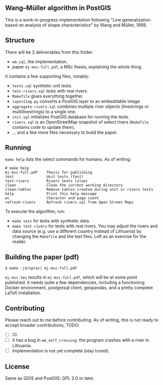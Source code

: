 Wang–Müller algorithm in PostGIS
--------------------------------

This is a work-in-progress implementation following "Line generalization based
on analysis of shape characteristics" by Wang and Müller, 1998.

Structure
---------

There will be 2 deliverables from this folder:

- `wm.sql`, the implementation.
- paper `mj-msc-full.pdf`, a MSc thesis, explaining the whole thing.

It contains a few supporting files, notably:

- `tests.sql` synthetic unit tests.
- `test-rivers.sql` tests with real rivers.
- `Makefile` glues everything together.
- `layer2img.py` converts a PostGIS layer to an embeddable image.
- `aggregate-rivers.sql` combines multiple river objects (linestrings or
  multilinestrings) to a single one.
- `init.sql` initializes PostGIS database for running the tests.
- `rivers.sql` is an OpenStreetMap snapshot of select rivers (`Makefile`
  contains code to update them).
- ... and a few more files necessary to build the paper.

Running
-------

`make help` lists the select commands for humans. As of writing:

```
# make help
mj-msc-full.pdf    Thesis for publishing
test               Unit tests (fast)
test-rivers        Rivers tests (slow)
clean              Clean the current working directory
clean-tables       Remove tables created during unit or rivers tests
help               Print this help message
wc                 Character and page count
refresh-rivers     Refresh rivers.sql from Open Street Maps
```

To execute the algorithm, run:

- `make test` for tests with synthetic data.
- `make test-rivers` for tests with real rivers. You may adjust the rivers and
  data source (e.g. use a different country instead of Lithuania) by changing
  the `Makefile` and the test files. Left as an exercise for the reader.

Building the paper (pdf)
------------------------

```
$ make -j$(nproc) mj-msc-full.pdf
```

`mj-msc.tex` results in `mj-msc-full.pdf`, which will be at some point
published. It needs quite a few dependencies, including a functioning Docker
environment, postgresql client, geopandas, and a pretty complete LaTeX
installation.

Contributing
------------

Please reach out to me before contributing. As of writing, this is not ready to
accept broader contributions, TODO:

- [ ] CI.
- [ ] It has a bug in `wm_self_crossing`: the program crashes with a river in
    Lithuania.
- [ ] Implementation is not yet complete (stay tuned).

License
-------

Same as QGIS and PostGIS: GPL 2.0 or later.
